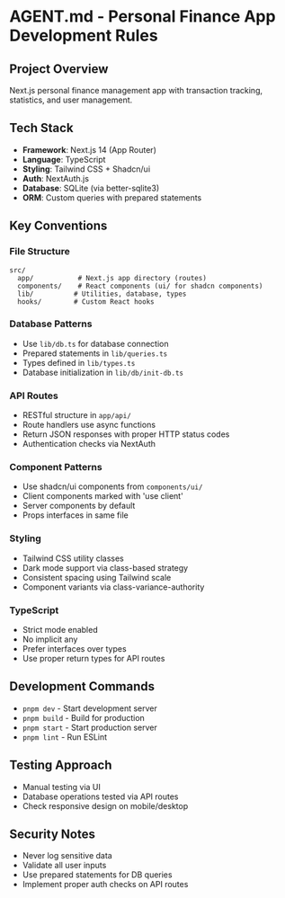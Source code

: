 # AGENT.md - Personal Finance App Development Rules

## Project Overview
Next.js personal finance management app with transaction tracking, statistics, and user management.

## Tech Stack
- **Framework**: Next.js 14 (App Router)
- **Language**: TypeScript
- **Styling**: Tailwind CSS + Shadcn/ui
- **Auth**: NextAuth.js
- **Database**: SQLite (via better-sqlite3)
- **ORM**: Custom queries with prepared statements

## Key Conventions

### File Structure
```
src/
  app/           # Next.js app directory (routes)
  components/    # React components (ui/ for shadcn components)
  lib/          # Utilities, database, types
  hooks/        # Custom React hooks
```

### Database Patterns
- Use `lib/db.ts` for database connection
- Prepared statements in `lib/queries.ts`
- Types defined in `lib/types.ts`
- Database initialization in `lib/db/init-db.ts`

### API Routes
- RESTful structure in `app/api/`
- Route handlers use async functions
- Return JSON responses with proper HTTP status codes
- Authentication checks via NextAuth

### Component Patterns
- Use shadcn/ui components from `components/ui/`
- Client components marked with 'use client'
- Server components by default
- Props interfaces in same file

### Styling
- Tailwind CSS utility classes
- Dark mode support via class-based strategy
- Consistent spacing using Tailwind scale
- Component variants via class-variance-authority

### TypeScript
- Strict mode enabled
- No implicit any
- Prefer interfaces over types
- Use proper return types for API routes

## Development Commands
- `pnpm dev` - Start development server
- `pnpm build` - Build for production
- `pnpm start` - Start production server
- `pnpm lint` - Run ESLint

## Testing Approach
- Manual testing via UI
- Database operations tested via API routes
- Check responsive design on mobile/desktop

## Security Notes
- Never log sensitive data
- Validate all user inputs
- Use prepared statements for DB queries
- Implement proper auth checks on API routes